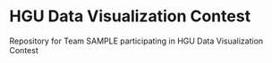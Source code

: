 # HGU Data Visualization Contest
Repository for Team SAMPLE participating in HGU Data Visualization Contest
